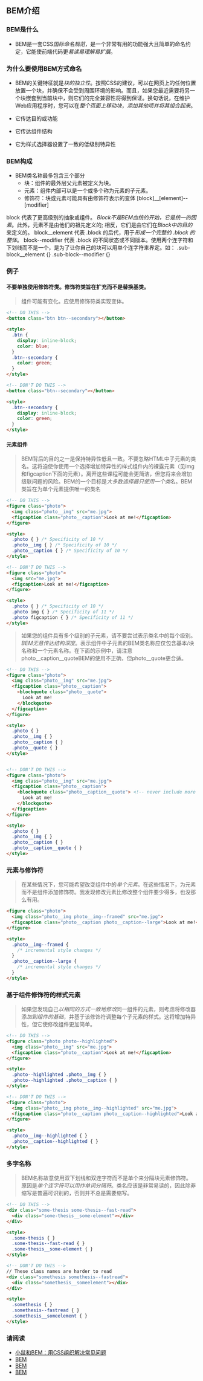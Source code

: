 ## BEM介绍

### BEM是什么
- BEM是一套CSS*国际命名规范*，是一个非常有用的功能强大且简单的命名约定，它能使前端代码更*易读易理解易扩展*。

### 为什么要使用BEM方式命名
- BEM的关键特征就是*块的独立性*。按照CSS的建议，可以在网页上的任何位置放置一个块，并确保不会受到周围环境的影响。而且，如果您最近需要将另一个块嵌套到当前块中，则它们的完全兼容性将得到保证。换句话说，在维护Web应用程序时，您可以在*整个页面上移动块*，*添加其他项并将其组合起来*。

- 它传达目的或功能
- 它传达组件结构
- 它为样式选择器设置了一致的低级别特异性

### BEM构成
- BEM类名称最多包含三个部分
  - 块：组件的最外层父元素被定义为块。
  - 元素：组件内部可以是一个或多个称为元素的子元素。
  - 修饰符：块或元素可能具有由修饰符表示的变体
  [block]__[element]--[modifier]

block 代表了更高级别的抽象或组件。 *Block不是BEM血统的开始，它是统一的因素*。此外，元素不是由他们的祖先定义的; 相反，它们是由它们在*Block中的目的*来定义的。
block__element 代表 .block 的后代，用于*形成一个完整的 .block 的整体*。
block--modifier 代表 .block 的不同状态或不同版本。使用两个连字符和下划线而不是一个，是为了让你自己的块可以用单个连字符来界定。如：
.sub-block__element {}
.sub-block--modifier {}

### 例子
#### 不要单独使用修饰符类。修饰符类旨在扩充而不是替换基类。

>组件可能有变化。应使用修饰符类实现变体。
```html
<!-- DO THIS -->
<button class="btn btn--secondary"></button>

<style>
  .btn {
    display: inline-block;
    color: blue;
  }
  .btn--secondary {
    color: green;
  }  
</style>

<!-- DON'T DO THIS -->
<button class="btn--secondary"></button>

<style>
  .btn--secondary {
    display: inline-block;
    color: green;
  }  
</style>  
```

#### 元素组件
>BEM背后的目的之一是保持特异性低且一致。不要忽略HTML中子元素的类名。这将迫使你使用一个选择增加特异性的样式组件内的裸露元素（见img和figcaption下面的元素）。离开这些课程可能会更简洁，但您将来会增加级联问题的风险。BEM的一个目标是*大多数选择器只使用一个类*名。BEM类旨在为单个元素提供唯一的类名
```html
<!-- DO THIS -->
<figure class="photo">
  <img class="photo__img" src="me.jpg">
  <figcaption class="photo__caption">Look at me!</figcaption>
</figure>

<style>
  .photo { } /* Specificity of 10 */
  .photo__img { } /* Specificity of 10 */
  .photo__caption { } /* Specificity of 10 */
</style>

<!-- DON'T DO THIS -->
<figure class="photo">
  <img src="me.jpg">
  <figcaption>Look at me!</figcaption>
</figure>

<style>
  .photo { } /* Specificity of 10 */
  .photo img { } /* Specificity of 11 */
  .photo figcaption { } /* Specificity of 11 */
</style>
```
>如果您的组件具有多个级别的子元素，请不要尝试表示类名中的每个级别。*BEM无意传达结构深度*。表示组件中子元素的BEM类名称应仅包含基本/块名称和一个元素名称。在下面的示例中，请注意photo__caption__quoteBEM的使用不正确，但photo__quote更合适。
```html
<!-- DO THIS -->
<figure class="photo">
  <img class="photo__img" src="me.jpg">
  <figcaption class="photo__caption">
    <blockquote class="photo__quote">
      Look at me!
    </blockquote>
  </figcaption>
</figure>

<style>
  .photo { }
  .photo__img { }
  .photo__caption { }
  .photo__quote { }
</style>


<!-- DON'T DO THIS -->
<figure class="photo">
  <img class="photo__img" src="me.jpg">
  <figcaption class="photo__caption">
    <blockquote class="photo__caption__quote"> <!-- never include more than one child element in a class name -->
      Look at me!
    </blockquote>
  </figcaption>
</figure>

<style>
  .photo { }
  .photo__img { }
  .photo__caption { }
  .photo__caption__quote { }
</style>


```
### 元素与修饰符
>在某些情况下，您可能希望改变组件中的*单个元素*。在这些情况下，为元素而不是组件添加修饰符。我发现修改元素比修改整个组件要少得多，也没那么有用。
```html
<figure class="photo">
  <img class="photo__img photo__img--framed" src="me.jpg">
  <figcaption class="photo__caption photo__caption--large">Look at me!</figcaption>
</figure>

<style>
  .photo__img--framed {
    /* incremental style changes */
  }
  .photo__caption--large {
    /* incremental style changes */
  }
</style>
```
### 基于组件修饰符的样式元素
>如果您发现自己*以相同的方式一致地修改*同一组件的元素，则考虑将修改器添*加到组件的基础*，并基于该修饰符调整每个子元素的样式。这将增加特异性，但它使修改组件更加简单。
```html
<!-- DO THIS -->
<figure class="photo photo--highlighted">
  <img class="photo__img" src="me.jpg">
  <figcaption class="photo__caption">Look at me!</figcaption>
</figure>

<style>
  .photo--highlighted .photo__img { }
  .photo--highlighted .photo__caption { }
</style>

<!-- DON'T DO THIS -->
<figure class="photo">
  <img class="photo__img photo__img--highlighted" src="me.jpg">
  <figcaption class="photo__caption photo__caption--highlighted">Look at me!</figcaption>
</figure>

<style>
  .photo__img--highlighted { }
  .photo__caption--highlighted { }
</style>
```
### 多字名称
>BEM名称故意使用双下划线和双连字符而不是单个来分隔块元素修饰符。原因是*单个连字符可以用作单词分隔符*。类名应该是非常易读的，因此除非缩写是普遍可识别的，否则并不总是需要缩写。

```html
<!-- DO THIS -->
<div class="some-thesis some-thesis--fast-read">
  <div class="some-thesis__some-element"></div>
</div>

<style>
  .some-thesis { }
  .some-thesis--fast-read { }
  .some-thesis__some-element { }
</style>

<!-- DON'T DO THIS -->
// These class names are harder to read
<div class="somethesis somethesis--fastread">
  <div class="somethesis__someelement"></div>
</div>

<style>
  .somethesis { }
  .somethesis--fastread { }
  .somethesis__someelement { }
</style>
```


### 请阅读
- [小鼠和BEM：用CSS组织解决常见问题](https://seesparkbox.com/foundry/bem_css_organization)
- [BEM](http://getbem.com/introduction/)
- [BEM](https://en.bem.info/methodology/css/)
- [BEM](https://seesparkbox.com/foundry/bem_by_example)